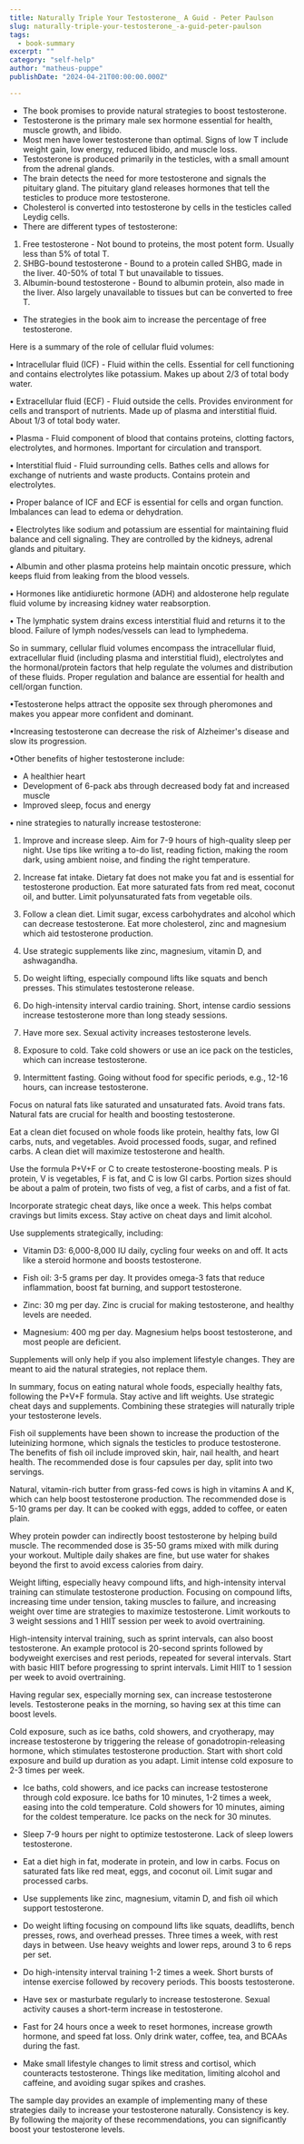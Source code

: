 ```yaml
---
title: Naturally Triple Your Testosterone_ A Guid - Peter Paulson
slug: naturally-triple-your-testosterone_-a-guid-peter-paulson
tags: 
  - book-summary
excerpt: ""
category: "self-help"
author: "matheus-puppe"
publishDate: "2024-04-21T00:00:00.000Z"

---
```



 

- The book promises to provide natural strategies to boost testosterone. 
- Testosterone is the primary male sex hormone essential for health, muscle growth, and libido. 
- Most men have lower testosterone than optimal. Signs of low T include weight gain, low energy, reduced libido, and muscle loss.
- Testosterone is produced primarily in the testicles, with a small amount from the adrenal glands. 
- The brain detects the need for more testosterone and signals the pituitary gland. The pituitary gland releases hormones that tell the testicles to produce more testosterone. 
- Cholesterol is converted into testosterone by cells in the testicles called Leydig cells.
- There are different types of testosterone:

1. Free testosterone - Not bound to proteins, the most potent form. Usually less than 5% of total T.
2. SHBG-bound testosterone - Bound to a protein called SHBG, made in the liver. 40-50% of total T but unavailable to tissues. 
3. Albumin-bound testosterone - Bound to albumin protein, also made in the liver. Also largely unavailable to tissues but can be converted to free T.

- The strategies in the book aim to increase the percentage of free testosterone.

 Here is a summary of the role of cellular fluid volumes:

• Intracellular fluid (ICF) - Fluid within the cells. Essential for cell functioning and contains electrolytes like potassium. Makes up about 2/3 of total body water. 

• Extracellular fluid (ECF) - Fluid outside the cells. Provides environment for cells and transport of nutrients. Made up of plasma and interstitial fluid. About 1/3 of total body water.

• Plasma - Fluid component of blood that contains proteins, clotting factors, electrolytes, and hormones. Important for circulation and transport.

• Interstitial fluid - Fluid surrounding cells. Bathes cells and allows for exchange of nutrients and waste products. Contains protein and electrolytes.

• Proper balance of ICF and ECF is essential for cells and organ function. Imbalances can lead to edema or dehydration. 

• Electrolytes like sodium and potassium are essential for maintaining fluid balance and cell signaling. They are controlled by the kidneys, adrenal glands and pituitary.

• Albumin and other plasma proteins help maintain oncotic pressure, which keeps fluid from leaking from the blood vessels. 

• Hormones like antidiuretic hormone (ADH) and aldosterone help regulate fluid volume by increasing kidney water reabsorption.

• The lymphatic system drains excess interstitial fluid and returns it to the blood. Failure of lymph nodes/vessels can lead to lymphedema.

So in summary, cellular fluid volumes encompass the intracellular fluid, extracellular fluid (including plasma and interstitial fluid), electrolytes and the hormonal/protein factors that help regulate the volumes and distribution of these fluids. Proper regulation and balance are essential for health and cell/organ function.

 

•Testosterone helps attract the opposite sex through pheromones and makes you appear more confident and dominant. 

•Increasing testosterone can decrease the risk of Alzheimer's disease and slow its progression.

•Other benefits of higher testosterone include:

- A healthier heart 
- Development of 6-pack abs through decreased body fat and increased muscle 
- Improved sleep, focus and energy

• nine strategies to naturally increase testosterone:

1. Improve and increase sleep. Aim for 7-9 hours of high-quality sleep per night. Use tips like writing a to-do list, reading fiction, making the room dark, using ambient noise, and finding the right temperature.

2. Increase fat intake. Dietary fat does not make you fat and is essential for testosterone production. Eat more saturated fats from red meat, coconut oil, and butter. Limit polyunsaturated fats from vegetable oils.

3. Follow a clean diet. Limit sugar, excess carbohydrates and alcohol which can decrease testosterone. Eat more cholesterol, zinc and magnesium which aid testosterone production.

4. Use strategic supplements like zinc, magnesium, vitamin D, and ashwagandha. 

5. Do weight lifting, especially compound lifts like squats and bench presses. This stimulates testosterone release.

6. Do high-intensity interval cardio training. Short, intense cardio sessions increase testosterone more than long steady sessions.

7. Have more sex. Sexual activity increases testosterone levels.

8. Exposure to cold. Take cold showers or use an ice pack on the testicles, which can increase testosterone.

9. Intermittent fasting. Going without food for specific periods, e.g., 12-16 hours, can increase testosterone.

 

Focus on natural fats like saturated and unsaturated fats. Avoid trans fats. Natural fats are crucial for health and boosting testosterone. 

Eat a clean diet focused on whole foods like protein, healthy fats, low GI carbs, nuts, and vegetables. Avoid processed foods, sugar, and refined carbs. A clean diet will maximize testosterone and health.

Use the formula P+V+F or C to create testosterone-boosting meals. P is protein, V is vegetables, F is fat, and C is low GI carbs. Portion sizes should be about a palm of protein, two fists of veg, a fist of carbs, and a fist of fat.

Incorporate strategic cheat days, like once a week. This helps combat cravings but limits excess. Stay active on cheat days and limit alcohol.

Use supplements strategically, including:

- Vitamin D3: 6,000-8,000 IU daily, cycling four weeks on and off. It acts like a steroid hormone and boosts testosterone.

- Fish oil: 3-5 grams per day. It provides omega-3 fats that reduce inflammation, boost fat burning, and support testosterone.

- Zinc: 30 mg per day. Zinc is crucial for making testosterone, and healthy levels are needed.

- Magnesium: 400 mg per day. Magnesium helps boost testosterone, and most people are deficient. 

Supplements will only help if you also implement lifestyle changes. They are meant to aid the natural strategies, not replace them.

In summary, focus on eating natural whole foods, especially healthy fats, following the P+V+F formula. Stay active and lift weights. Use strategic cheat days and supplements. Combining these strategies will naturally triple your testosterone levels.

 

Fish oil supplements have been shown to increase the production of the luteinizing hormone, which signals the testicles to produce testosterone. The benefits of fish oil include improved skin, hair, nail health, and heart health. The recommended dose is four capsules per day, split into two servings. 

Natural, vitamin-rich butter from grass-fed cows is high in vitamins A and K, which can help boost testosterone production. The recommended dose is 5-10 grams per day. It can be cooked with eggs, added to coffee, or eaten plain.

Whey protein powder can indirectly boost testosterone by helping build muscle. The recommended dose is 35-50 grams mixed with milk during your workout. Multiple daily shakes are fine, but use water for shakes beyond the first to avoid excess calories from dairy.

Weight lifting, especially heavy compound lifts, and high-intensity interval training can stimulate testosterone production. Focusing on compound lifts, increasing time under tension, taking muscles to failure, and increasing weight over time are strategies to maximize testosterone. Limit workouts to 3 weight sessions and 1 HIIT session per week to avoid overtraining. 

High-intensity interval training, such as sprint intervals, can also boost testosterone. An example protocol is 20-second sprints followed by bodyweight exercises and rest periods, repeated for several intervals. Start with basic HIIT before progressing to sprint intervals. Limit HIIT to 1 session per week to avoid overtraining.

Having regular sex, especially morning sex, can increase testosterone levels. Testosterone peaks in the morning, so having sex at this time can boost levels. 

Cold exposure, such as ice baths, cold showers, and cryotherapy, may increase testosterone by triggering the release of gonadotropin-releasing hormone, which stimulates testosterone production. Start with short cold exposure and build up duration as you adapt. Limit intense cold exposure to 2-3 times per week.

- Ice baths, cold showers, and ice packs can increase testosterone through cold exposure. Ice baths for 10 minutes, 1-2 times a week, easing into the cold temperature. Cold showers for 10 minutes, aiming for the coldest temperature. Ice packs on the neck for 30 minutes.

- Sleep 7-9 hours per night to optimize testosterone. Lack of sleep lowers testosterone.

- Eat a diet high in fat, moderate in protein, and low in carbs. Focus on saturated fats like red meat, eggs, and coconut oil. Limit sugar and processed carbs.

- Use supplements like zinc, magnesium, vitamin D, and fish oil which support testosterone.

- Do weight lifting focusing on compound lifts like squats, deadlifts, bench presses, rows, and overhead presses. Three times a week, with rest days in between. Use heavy weights and lower reps, around 3 to 6 reps per set.

- Do high-intensity interval training 1-2 times a week. Short bursts of intense exercise followed by recovery periods. This boosts testosterone.

- Have sex or masturbate regularly to increase testosterone. Sexual activity causes a short-term increase in testosterone.

- Fast for 24 hours once a week to reset hormones, increase growth hormone, and speed fat loss. Only drink water, coffee, tea, and BCAAs during the fast.

- Make small lifestyle changes to limit stress and cortisol, which counteracts testosterone. Things like meditation, limiting alcohol and caffeine, and avoiding sugar spikes and crashes.

The sample day provides an example of implementing many of these strategies daily to increase your testosterone naturally. Consistency is key. By following the majority of these recommendations, you can significantly boost your testosterone levels.